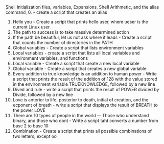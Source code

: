 Shell Initialization files, variables, Expansions, Shell Arithmetic, and the alias command,
0.<o> - create a script that creates an alias
1. Hello you - Create a script that prints hello user, where ueser is the current Linux user.
2. The path to success is to take massive determined action
3. If the path be beautiful, let us not ask where it leads - Create a script that counts the number of directories in the PATH
4. Global variables - Create a script that lists environment variables
5. Local variables - create a script that lists all local variables and environment variables, and functions
6. Local variable - Create a script that create a new local variable
7. Global variable - Create a script that creates a new global variable
8. Every addition to true knowledge is an addition to human power - Write a script that prints the result of the addition of 128 with the value stored in the environment variable TRUEKNOWLEDGE, followed by a new line
9. Dived and rule - write a script that prints the result of POWER divided by Divide, followed by a new line
10. Love is anterior to life, posterior to death, initial of creation, and the ecponent of breath - write a script that displays the result of BREATH to the power LOVE
11. There are 10 types of people in the world -- Those who understand binary, and those who dont - Write a script taht converts a number from base 2 to base 10
12. Combination - Create a script that prints all possible combinations of two letters, except oo
